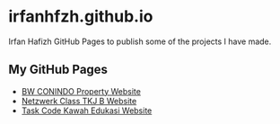 # irfanhfzh.github.io

Irfan Hafizh GitHub Pages to publish some of the projects I have made.

## My GitHub Pages

- [BW CONINDO Property Website](https://irfanhfzh.github.io/bwconindo/)
- [Netzwerk Class TKJ B Website](https://irfanhfzh.github.io/netzwerk-class/)
- [Task Code Kawah Edukasi Website](https://irfanhfzh.github.io/task-code/)
